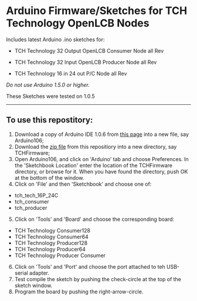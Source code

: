 
# Arduino Firmware/Sketches for TCH Technology OpenLCB Nodes

Includes latest Arduino .ino sketches for:

  - TCH Technology 32 Output OpenLCB Consumer Node  all Rev

  - TCH Technology 32 Input OpenLCB Producer Node  all Rev

  - TCH Technology 16 in 24 out P/C Node all Rev

*Do not use Arduino 1.5.0 or higher.*

These Sketches were tested on 1.0.5 


--------
## To use this repostitory: 
1. Download a copy of Arduino IDE 1.0.6 from [this page](https://www.arduino.cc/en/Main/OldSoftwareReleases#previous) into a new file, say Arduino106;   
2. Download the [zip file](https://github.com/openlcb/TCH-Technologies/archive/master.zip) from this repositiory into a new directory, say TCHFirmware; 
3. Open Arduino106, and click on 'Arduino' tab and choose Preferences.  In the 'Sketchbook Location' enter the location of the TCHFirmware directory, or browse for it.  When you have found the directory, push OK at the bottom of the window.  
4. Click on 'File' and then 'Sketchbook' and choose one of:
  - tch_tech_16P_24C
  - tch_consumer
  - tch_producer
5. Click on 'Tools' and 'Board' and choose the corresponding board: 
  - TCH Technology Consumer128
  - TCH Technology Consumer64
  - TCH Technology Producer128
  - TCH Technology Producer64
  - TCH Technology Producer Consumer
6. Click on 'Tools' and 'Port' and choose the port attached to teh USB-serial adapter.  
7. Test compile the sketch by pushing the check-circle at the top of the sketch window.  
8. Program the board by pushing the right-arrow-circle.  


